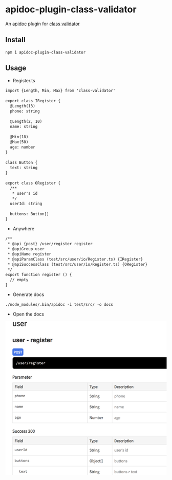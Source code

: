 # apidoc-plugin-class-validator
An [apidoc](http://apidocjs.com/) plugin for [class validator](https://github.com/typestack/class-validator)

## Install
```
npm i apidoc-plugin-class-validator
```

## Usage

- Register.ts
```
import {Length, Min, Max} from 'class-validator'

export class IRegister {
  @Length(13)
  phone: string

  @Length(2, 10)
  name: string

  @Min(18)
  @Max(50)
  age: number
}

class Button {
  text: string
}

export class ORegister {
  /**
   * user's id
   */
  userId: string

  buttons: Button[]
}
```

- Anywhere
```
/**
 * @api {post} /user/register register
 * @apiGroup user
 * @apiName register
 * @apiParamClass (test/src/user/io/Register.ts) {IRegister}
 * @apiSuccessClass (test/src/user/io/Register.ts) {ORegister}
 */
export function register () {
  // empty
}
```
- Generate docs
```
./node_modules/.bin/apidoc -i test/src/ -o docs
```

- Open the docs

![demo](./demo.png)